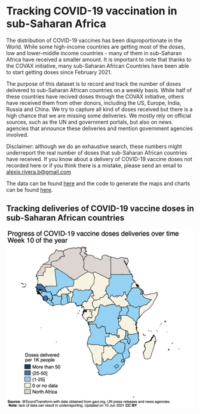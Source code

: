 # Tracking COVID-19 vaccination in sub-Saharan Africa

The distribution of COVID-19 vaccines has been disproportionate in the World.  While some high-income countries are getting most of the doses, low and lower-middle income countries - many of them in sub-Saharan Africa have received a smaller amount.  It is important to note that thanks to the COVAX initiative, many sub-Saharan African Countries have been able to start getting doses since February 2021.  

The purpose of this dataset is to record and track the number of doses delivered to sub-Saharan African countries on a weekly basis.  While half of these countries have recived doses through the COVAX initiative, others have received them from other donors, including the US, Europe, India, Russia and China.  We try to capture all kind of doses received but there is a high chance that we are missing some deliveries.  We mostly rely on official sources, such as the UN and government portals, but also on news agencies that announce these deliveries and mention government agencies involved.

Disclaimer: although we do an exhaustive search, these numbers might underreport the real number of doses that sub-Saharan African countries have received.  If you know about a delivery of COVID-19 vaccine doses not recorded here or if you think there is a mistake, please send an email to alexis.rivera.b@gmail.com

The data can be found [here](https://github.com/alexis-ribal/covid19_vaccination_africa/blob/main/data/vaccination%20in%20Africa%20-%20MASTER%20PANEL.csv) and the code to generate the maps and charts can be found [here](https://github.com/alexis-ribal/covid19_vaccination_africa/blob/main/africa_vaccines_clean.do).

## Tracking deliveries of COVID-19 vaccine doses in sub-Saharan African countries

![Map of vaccines delivered to sub-Saharan African countries](https://github.com/alexis-ribal/covid19_vaccination_africa/blob/main/maps/map_vaccination_progress.gif)

